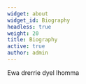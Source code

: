 ```yaml
---
widget: about
widget_id: Biography
headless: true
weight: 20
title: Biography
active: true
author: admin
---
```

Ewa drerrie dyel lhomma